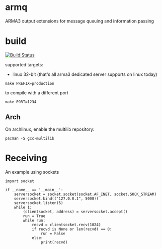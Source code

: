 armq
===

ARMA3 output extensions for message queuing and information passing

# build

[![Build Status](https://travis-ci.org/enckse/armq.svg?branch=master)](https://travis-ci.org/enckse/armq)

supported targets:
* linux 32-bit (that's all arma3 dedicated server supports on linux today)

```
make PREFIX=production
```

to compile with a different port
```
make PORT=1234
```

## Arch

On archlinux, enable the multilib repository:

```
pacman -S gcc-multilib
```

# Receiving

An example using sockets
```
import socket

if __name__ == '__main__':
    serversocket = socket.socket(socket.AF_INET, socket.SOCK_STREAM)
    serversocket.bind(("127.0.0.1", 5000))
    serversocket.listen(5)
    while 1:
        (clientsocket, address) = serversocket.accept()
        run = True
        while run:
            recvd = clientsocket.recv(1024)
            if recvd is None or len(recvd) == 0:
                run = False
            else:
                print(recvd)
```
